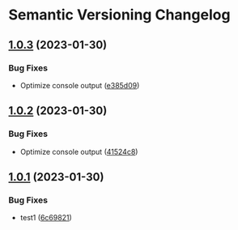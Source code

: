 # Semantic Versioning Changelog

## [1.0.3](https://github.com/tinohager/test-automatic-release1/compare/v1.0.2...v1.0.3) (2023-01-30)


### Bug Fixes

* Optimize console output ([e385d09](https://github.com/tinohager/test-automatic-release1/commit/e385d0944ee3a892d4832438b6e7a718c5f65ea2))

## [1.0.2](https://github.com/tinohager/test-automatic-release1/compare/v1.0.1...v1.0.2) (2023-01-30)


### Bug Fixes

* Optimize console output ([41524c8](https://github.com/tinohager/test-automatic-release1/commit/41524c83045c8ba504ab2b94624f17f974bfb8d8))

## [1.0.1](https://github.com/tinohager/test-automatic-release1/compare/v1.0.0...v1.0.1) (2023-01-30)


### Bug Fixes

* test1 ([6c69821](https://github.com/tinohager/test-automatic-release1/commit/6c69821b760764ae94f22b42667cd1eef2d72509))
